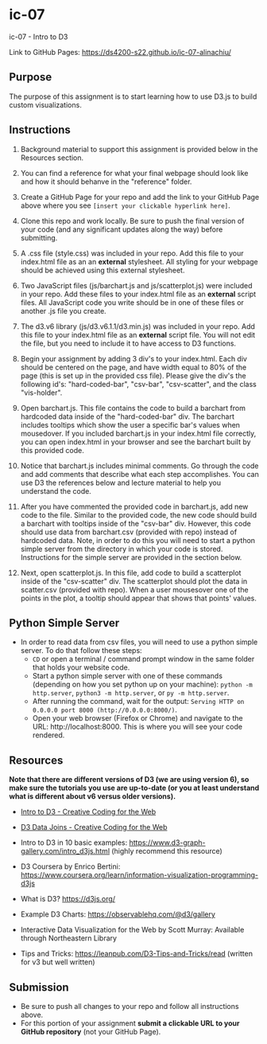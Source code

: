 # ic-07
ic-07 - Intro to D3

Link to GitHub Pages: https://ds4200-s22.github.io/ic-07-alinachiu/

## Purpose

The purpose of this assignment is to start learning how to use D3.js to build custom visualizations.  

## Instructions

1. Background material to support this assignment is provided below in the Resources section.  

1. You can find a reference for what your final webpage should look like and how it should behanve in the "reference" folder. 

1. Create a GitHub Page for your repo and add the link to your GitHub Page above where you see `[insert your clickable hyperlink here]`. 

1. Clone this repo and work locally. Be sure to push the final version of your code (and any significant updates along the way) before submitting. 

1. A .css file (style.css) was included in your repo. Add this file to your index.html file as an an **external** stylesheet. All styling for your webpage should be achieved using this external stylesheet.  

1. Two JavaScript files (js/barchart.js and js/scatterplot.js) were included in your repo. Add these files to your index.html file as an **external** script files. All JavaScript code you write should be in one of these files or another .js file you create. 

1. The d3.v6 library (js/d3.v6.1.1/d3.min.js) was included in your repo. Add this file to your index.html file as an **external** script file. You will not edit the file, but you need to include it to have access to D3 functions.     

1. Begin your assignment by adding 3 div's to your index.html. Each div should be centered on the page, and have width equal to 80% of the page (this is set up in the provided css file). Please give the div's the following id's: "hard-coded-bar", "csv-bar", "csv-scatter", and the class "vis-holder".  

1. Open barchart.js. This file contains the code to build a barchart from hardcoded data inside of the "hard-coded-bar" div. The barchart includes tooltips which show the user a specific bar's values when mousedover. If you included barchart.js in your index.html file correctly, you can open index.html in your browser and see the barchart built by this provided code.

1. Notice that barchart.js includes minimal comments. Go through the code and add comments that describe what each step accomplishes. You can use D3 the references below and lecture material to help you understand the code.

1. After you have commented the provided code in barchart.js, add new code to the file. Similar to the provided code, the new code should build a barchart with tooltips inside of the "csv-bar" div. However, this code should use data from barchart.csv (provided with repo) instead of hardcoded data. Note, in order to do this you will need to start a python simple server from the directory in which your code is stored. Instructions for the simple server are provided in the section below.         

1. Next, open scatterplot.js. In this file, add code to build a scatterplot inside of the "csv-scatter" div. The scatterplot should plot the data in scatter.csv (provided with repo). When a user mousesover one of the points in the plot, a tooltip should appear that shows that points' values.    

## Python Simple Server

- In order to read data from csv files, you will need to use a python simple server. To do that follow these steps:
  - `CD` or open a terminal / command prompt window in the same folder that holds your website code.
  - Start a python simple server with one of these commands (depending on how you set python up on your machine): `python -m http.server`, `python3 -m http.server`, or `py -m http.server`. 
  - After running the command, wait for the output: `Serving HTTP on 0.0.0.0 port 8000 (http://0.0.0.0:8000/)`.
  - Open your web browser (Firefox or Chrome) and navigate to the URL: http://localhost:8000. This is where you will see your code rendered. 

## Resources 

**Note that there are different versions of D3 (we are using version 6), so make sure the tutorials you use are up-to-date (or you at least understand what is different about v6 versus older versions).**

* [Intro to D3 - Creative Coding for the Web](https://www.fluidencodings.com/teaching-materials/cc-for-the-web/v1/page.php?pid=svg)

* [D3 Data Joins - Creative Coding for the Web](https://www.fluidencodings.com/teaching-materials/cc-for-the-web/v1/page.php?pid=data-joins) 

* Intro to D3 in 10 basic examples: https://www.d3-graph-gallery.com/intro_d3js.html (highly recommend this resource)

* D3 Coursera by Enrico Bertini: https://www.coursera.org/learn/information-visualization-programming-d3js

* What is D3? https://d3js.org/

* Example D3 Charts: https://observablehq.com/@d3/gallery

* Interactive Data Visualization for the Web by Scott Murray: Available through Northeastern Library

* Tips and Tricks: https://leanpub.com/D3-Tips-and-Tricks/read (written for v3 but well written)


## Submission

* Be sure to push all changes to your repo and follow all instructions above. 
* For this portion of your assignment **submit a clickable URL to your GitHub repository** (not your GitHub Page).  
